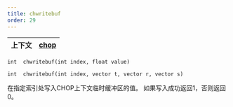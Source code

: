 ```yaml
---
title: chwritebuf
order: 29
---
```

| 上下文 | [chop](../contexts/chop.html) |
| --- | --- |

`int  chwritebuf(int index, float value)`

`int  chwritebuf(int index, vector t, vector r, vector s)`

在指定索引处写入CHOP上下文临时缓冲区的值。
如果写入成功返回1，否则返回0。
